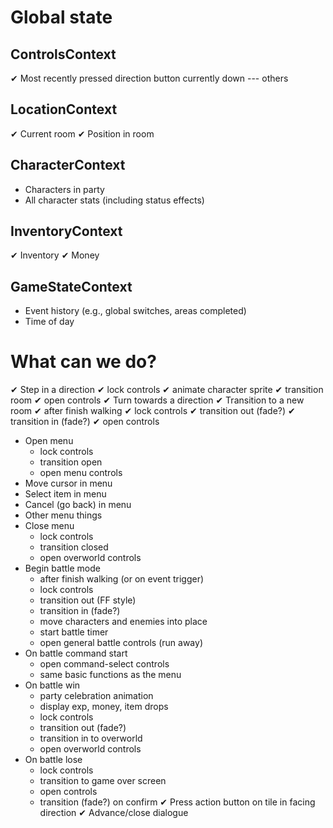 # Global state
## ControlsContext
✔ Most recently pressed direction button currently down
--- others

## LocationContext
✔ Current room
✔ Position in room

## CharacterContext
- Characters in party
- All character stats (including status effects)

## InventoryContext
✔ Inventory
✔ Money

## GameStateContext
- Event history (e.g., global switches, areas completed)
- Time of day

# What can we do?
✔ Step in a direction
  ✔ lock controls
  ✔ animate character sprite
  ✔ transition room
  ✔ open controls
✔ Turn towards a direction
✔ Transition to a new room
  ✔ after finish walking
  ✔ lock controls
  ✔ transition out (fade?)
  ✔ transition in (fade?)
  ✔ open controls
- Open menu
  - lock controls
  - transition open
  - open menu controls
- Move cursor in menu
- Select item in menu
- Cancel (go back) in menu
- Other menu things
- Close menu
  - lock controls
  - transition closed
  - open overworld controls
- Begin battle mode
  - after finish walking (or on event trigger)
  - lock controls
  - transition out (FF style)
  - transition in (fade?)
  - move characters and enemies into place
  - start battle timer
  - open general battle controls (run away)
- On battle command start
  - open command-select controls
  - same basic functions as the menu
- On battle win
  - party celebration animation
  - display exp, money, item drops
  - lock controls
  - transition out (fade?)
  - transition in to overworld
  - open overworld controls
- On battle lose
  - lock controls
  - transition to game over screen
  - open controls
  - transition (fade?) on confirm
✔ Press action button on tile in facing direction
✔ Advance/close dialogue
